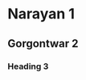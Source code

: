 <!DOCTYPE html>
<html>
<body>

<h1>Narayan 1</h1>
<h2>Gorgontwar 2</h2>
<h3>Heading 3</h3>


</body>
</html>
